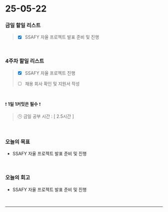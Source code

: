 # 25-05-22

### 금일 할일 리스트
> - [x] SSAFY 자율 프로젝트 발표 준비 및 진행

<br/>

### 4주차 할일 리스트

> - [x] SSAFY 자율 프로젝트 진행
>
> - [ ] 채용 회사 확인 및 지원서 작성

<br/>

❗ **1일 1커밋은 필수** ❗

> 🕒 금일 공부 시간 : [ 2.5시간 ]

<br/>

### 오늘의 목표
- SSAFY 자율 프로젝트 발표 준비 및 진행

<br>

### 오늘의 회고
- SSAFY 자율 프로젝트 발표 준비 및 진행


<br/>

---
